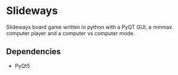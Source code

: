 # Slideways
Slideways board game written in python with a PyQT GUI, a minmax computer player and a computer vs computer mode.

## Dependencies
- PyQt5